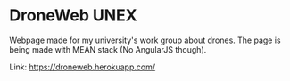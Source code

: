 # DroneWeb UNEX
Webpage made for my university's work group about drones.
The page is being made with MEAN stack (No AngularJS though).

Link:
https://droneweb.herokuapp.com/
